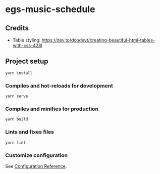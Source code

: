# egs-music-schedule

## Credits
- Table styling: https://dev.to/dcodeyt/creating-beautiful-html-tables-with-css-428l

## Project setup
```
yarn install
```

### Compiles and hot-reloads for development
```
yarn serve
```

### Compiles and minifies for production
```
yarn build
```

### Lints and fixes files
```
yarn lint
```

### Customize configuration
See [Configuration Reference](https://cli.vuejs.org/config/).
